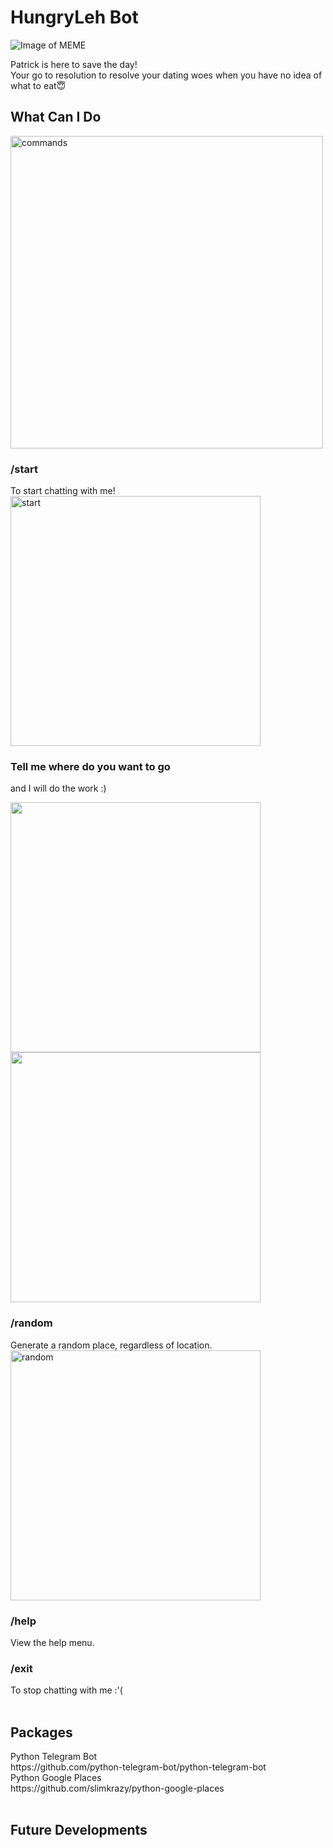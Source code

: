 
<h1>HungryLeh Bot</h1>

![Image of MEME](https://i.imgur.com/bDrj8Pd.png)

Patrick is here to save the day! <br>Your go to resolution to resolve your dating woes when you have no idea of what to eat😇

<h2>What Can I Do</h2>
<img src="commands.jpg" alt="commands" width="500"/>
<br>
<h3>/start</h3> To start chatting with me!
<br>
<img src="./imgs/start.png" alt="start" width="400"/>

<h3>Tell me where do you want to go</h3> and I will do the work :)
<br>
<p float="left">
  <img src="./imgs/location.png" width="400" />
  <img src="./imgs/result.png" width="400" /> 
</p>

<h3>/random</h3> Generate a random place, regardless of location.
<br>
<img src="./imgs/random.png" alt="random" width="400"/>
<h3>/help</h3> View the help menu.
<h3>/exit</h3> To stop chatting with me :'(<br>

<br>
<h2>Packages</h2>
Python Telegram Bot<br>
https://github.com/python-telegram-bot/python-telegram-bot<br>
Python Google Places<br>
https://github.com/slimkrazy/python-google-places<br>

<br>
<h2>Future Developments</h2><br>
